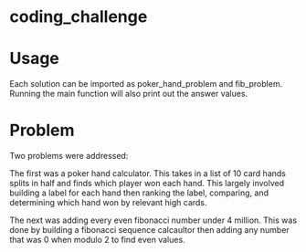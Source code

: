 # coding_challenge
# Usage

Each solution can be imported as poker_hand_problem and fib_problem. Running the main function will also print out the answer values.


# Problem

Two problems were addressed:

The first was a poker hand calculator. This takes in a list of 10 card hands splits in half and finds which player won each hand. This largely involved building a label for each hand then ranking the label, comparing, and determining which hand won by relevant high cards. 

The next was adding every even fibonacci number under 4 million. This was done by building a fibonacci sequence calcaultor then adding any number that was 0 when modulo 2 to find even values.
